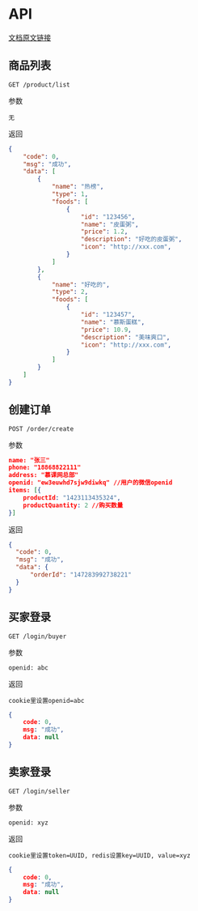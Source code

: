 # API

[文档原文链接](https://git.imooc.com/coding-187/doc/src/96282946374a9c47c9b68dcfcfc93ec4f5e0f031/API.md)

## 商品列表

```text
GET /product/list
```

参数

```text
无
```

返回

```json
{
    "code": 0,
    "msg": "成功",
    "data": [
        {
            "name": "热榜",
            "type": 1,
            "foods": [
                {
                    "id": "123456",
                    "name": "皮蛋粥",
                    "price": 1.2,
                    "description": "好吃的皮蛋粥",
                    "icon": "http://xxx.com",
                }
            ]
        },
        {
            "name": "好吃的",
            "type": 2,
            "foods": [
                {
                    "id": "123457",
                    "name": "慕斯蛋糕",
                    "price": 10.9,
                    "description": "美味爽口",
                    "icon": "http://xxx.com",
                }
            ]
        }
    ]
}
```

## 创建订单

```text
POST /order/create
```

参数

```json
name: "张三"
phone: "18868822111"
address: "慕课网总部"
openid: "ew3euwhd7sjw9diwkq" //用户的微信openid
items: [{
    productId: "1423113435324",
    productQuantity: 2 //购买数量
}]

```

返回

```json
{
  "code": 0,
  "msg": "成功",
  "data": {
      "orderId": "147283992738221" 
  }
}
```

## 买家登录

```text
GET /login/buyer
```

参数

```text
openid: abc
```

返回

`cookie里设置openid=abc`

```json
{
    code: 0,
    msg: "成功",
    data: null
}
```

## 卖家登录

```text
GET /login/seller
```

参数

```text
openid: xyz
```

返回

`cookie里设置token=UUID, redis设置key=UUID, value=xyz`

```json
{
    code: 0,
    msg: "成功",
    data: null
}
```